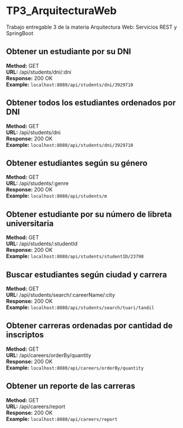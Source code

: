 # TP3_ArquitecturaWeb
Trabajo entregable 3 de la materia Arquitectura Web: Servicios REST y SpringBoot

## Obtener un estudiante por su DNI
**Method:** GET  
**URL:** /api/students/dni/:dni  
**Response:** 200 OK  
**Example:** `localhost:8080/api/students/dni/3929710`  
## Obtener todos los estudiantes ordenados por DNI
**Method:** GET  
**URL:** /api/students/dni  
**Response:** 200 OK  
**Example:** `localhost:8080/api/students/dni/3929710`  
## Obtener estudiantes según su género
**Method:** GET  
**URL:** /api/students/:genre  
**Response:** 200 OK  
**Example:** `localhost:8080/api/students/m`  
## Obtener estudiante por su número de libreta universitaria
**Method:** GET  
**URL:** /api/students/:studentId  
**Response:** 200 OK   
**Example:** `localhost:8080/api/students/studentID/23798`  
## Buscar estudiantes según ciudad y carrera
**Method:** GET  
**URL:** /api/students/search/:careerName/:city  
**Response:** 200 OK   
**Example:** `localhost:8080/api/students/search/tuari/tandil`  
## Obtener carreras ordenadas por cantidad de inscriptos
**Method:** GET  
**URL:** /api/careers/orderBy/quantity  
**Response:** 200 OK  
**Example:** `localhost:8080/api/careers/orderBy/quantity`  
## Obtener un reporte de las carreras
**Method:** GET  
**URL:** /api/careers/report  
**Response:** 200 OK  
**Example:** `localhost:8080/api/careers/report`  

